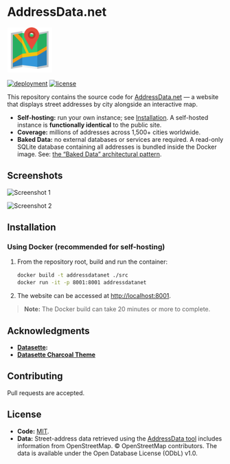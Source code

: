 # AddressData.net

<img src="docs/logo.svg" alt="AddressData.net logo" width="105">

[![deployment](https://github.com/ashtonav/addressdata.net/actions/workflows/addressdata-app-AutoDeployTrigger-97565f4e-b488-43b4-bd79-af6dc76a766b.yml/badge.svg)](https://github.com/ashtonav/addressdata.net/actions/workflows/addressdata-app-AutoDeployTrigger-97565f4e-b488-43b4-bd79-af6dc76a766b.yml)
[![license](https://img.shields.io/github/license/ashtonav/addressdata.net.svg)](CODE_LICENSE)

This repository contains the source code for [AddressData.net](https://addressdata.net) — a website that displays street addresses by city alongside an interactive map.

- **Self-hosting:** run your own instance; see [Installation](#installation). A self-hosted instance is **functionally identical** to the public site.
- **Coverage:** millions of addresses across 1,500+ cities worldwide.
- **Baked Data:** no external databases or services are required. A read-only SQLite database containing all addresses is bundled inside the Docker image. See: [the “Baked Data” architectural pattern](https://simonwillison.net/2021/Jul/28/baked-data/).

## Screenshots

![Screenshot 1](docs/screenshot-1.png)

![Screenshot 2](docs/screenshot-2.png)

## Installation

### Using Docker (recommended for self-hosting)
1. From the repository root, build and run the container:
   ```bash
   docker build -t addressdatanet ./src
   docker run -it -p 8001:8001 addressdatanet
    ```

2. The website can be accessed at [http://localhost:8001](http://localhost:8001).

> **Note:** The Docker build can take 20 minutes or more to complete.

## Acknowledgments

* **[Datasette](https://datasette.io/):**
* **[Datasette Charcoal Theme](https://github.com/julien040/charcoal-datasette-theme)**

## Contributing

Pull requests are accepted.

## License

* **Code:** [MIT](https://choosealicense.com/licenses/mit/).
* **Data:** Street-address data retrieved using the [AddressData tool](https://github.com/ashtonav/addressdata) includes information from OpenStreetMap. © OpenStreetMap contributors. The data is available under the Open Database License (ODbL) v1.0.